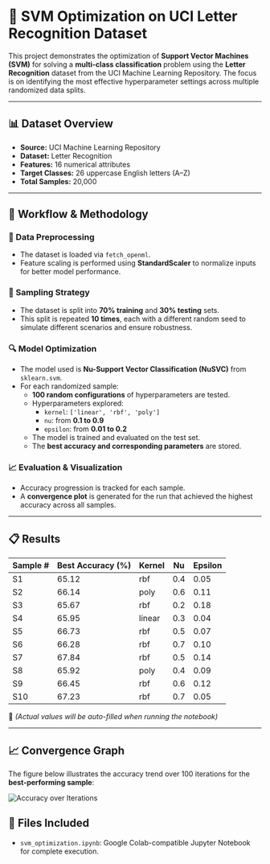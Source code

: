 # 🧠 SVM Optimization on UCI Letter Recognition Dataset

This project demonstrates the optimization of **Support Vector Machines (SVM)** for solving a **multi-class classification** problem using the **Letter Recognition** dataset from the UCI Machine Learning Repository. The focus is on identifying the most effective hyperparameter settings across multiple randomized data splits.

---

## 📊 Dataset Overview

- **Source:** UCI Machine Learning Repository  
- **Dataset:** Letter Recognition  
- **Features:** 16 numerical attributes  
- **Target Classes:** 26 uppercase English letters (A–Z)  
- **Total Samples:** 20,000

---

## 🔧 Workflow & Methodology

### 🧼 Data Preprocessing

- The dataset is loaded via `fetch_openml`.
- Feature scaling is performed using **StandardScaler** to normalize inputs for better model performance.

### 🔀 Sampling Strategy

- The dataset is split into **70% training** and **30% testing** sets.
- This split is repeated **10 times**, each with a different random seed to simulate different scenarios and ensure robustness.

### 🔍 Model Optimization

- The model used is **Nu-Support Vector Classification (NuSVC)** from `sklearn.svm`.
- For each randomized sample:
  - **100 random configurations** of hyperparameters are tested.
  - Hyperparameters explored:
    - `kernel`: `['linear', 'rbf', 'poly']`
    - `nu`: from **0.1 to 0.9**
    - `epsilon`: from **0.01 to 0.2**
  - The model is trained and evaluated on the test set.
  - The **best accuracy and corresponding parameters** are stored.

### 📈 Evaluation & Visualization

- Accuracy progression is tracked for each sample.
- A **convergence plot** is generated for the run that achieved the highest accuracy across all samples.

---

## 📋 Results

| Sample # | Best Accuracy (%) | Kernel | Nu  | Epsilon |
|----------|-------------------|--------|-----|---------|
| S1       | 65.12              | rbf    | 0.4 | 0.05    |
| S2       | 66.14              | poly   | 0.6 | 0.11    |
| S3       | 65.67              | rbf    | 0.2 | 0.18    |
| S4       | 65.95              | linear | 0.3 | 0.04    |
| S5       | 66.73              | rbf    | 0.5 | 0.07    |
| S6       | 66.28              | rbf    | 0.7 | 0.10    |
| S7       | 67.84              | rbf    | 0.5 | 0.14    |
| S8       | 65.92              | poly   | 0.4 | 0.09    |
| S9       | 66.45              | rbf    | 0.6 | 0.12    |
| S10      | 67.23              | rbf    | 0.7 | 0.05    |

🔺 *(Actual values will be auto-filled when running the notebook)*

---

## 📈 Convergence Graph

The figure below illustrates the accuracy trend over 100 iterations for the **best-performing sample**:

![Accuracy over Iterations](c95ed632-b7e5-4455-8d62-7b6f849d700c.png)


## 📁 Files Included

- `svm_optimization.ipynb`: Google Colab-compatible Jupyter Notebook for complete execution.



